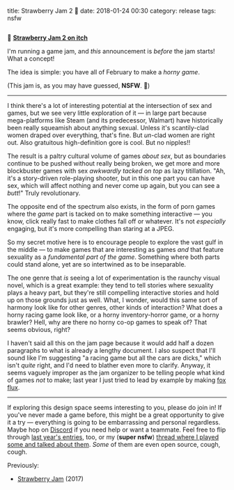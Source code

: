 title: Strawberry Jam 2 🍓
date: 2018-01-24 00:30
category: release
tags: nsfw

<div class="prose-full-illustration">
<img src="{filename}/media/release/strawberryjam2.png" alt="">
</div>

🔗 [**Strawberry Jam 2 on itch**](https://itch.io/jam/strawberry-jam-2)  

I'm running a game jam, and _this_ announcement is _before_ the jam starts!  What a concept!

The idea is simple: you have all of February to make a _horny game_.

(This jam is, as you may have guessed, **NSFW**.  🔞)

<!-- more -->

----

I think there's a lot of interesting potential at the intersection of sex and games, but we see very little exploration of it — in large part because mega-platforms like Steam (and its predecessor, Walmart) have historically been really squeamish about anything sexual.  Unless it's scantily-clad women draped over everything, that's fine.  But _un_-clad women are right out.  Also gratuitous high-definition gore is cool.  But no nipples!!

The result is a paltry cultural volume of games _about sex_, but as boundaries continue to be pushed without really being broken, we get more and more blockbuster games with sex _awkwardly tacked on top_ as lazy titillation.  "Ah, it's a story-driven role-playing shooter, but in this one part you can have sex, which will affect nothing and never come up again, but you can see a _butt_!"  Truly revolutionary.

The opposite end of the spectrum also exists, in the form of porn games where the _game_ part is tacked on to make something interactive — you know, click really fast to make clothes fall off or whatever.  It's not _especially_ engaging, but it's more compelling than staring at a JPEG.

So my secret motive here is to encourage people to explore the vast gulf in the middle — to make games that are interesting as games _and_ that feature sexuality as a _fundamental part of the game_.  Something where both parts could stand alone, yet are so intertwined as to be inseparable.

The one genre that _is_ seeing a lot of experimentation is the raunchy visual novel, which is a great example: they tend to tell stories where sexuality plays a heavy part, but they're still compelling interactive stories and hold up on those grounds just as well.  What, I wonder, would this same sort of harmony look like for other genres, other kinds of interaction?  What does a horny racing game look like, or a horny inventory-horror game, or a horny brawler?  Hell, why are there no horny co-op games to speak of?  That seems obvious, right?

I haven't said all this on the jam page because it would add half a dozen paragraphs to what is already a lengthy document.  I also suspect that I'll sound like I'm suggesting "a racing game but all the cars are dicks," which isn't _quite_ right, and I'd need to blather even more to clarify.  Anyway, it seems vaguely improper as the jam organizer to be telling people what kind of games _not_ to make; last year I just tried to lead by example by making [fox flux](https://eevee.itch.io/fox-flux).

----

If exploring this design space seems interesting to you, please do join in!  If you've never made a game before, this might be a great opportunity to give it a try — everything is going to be embarrassing and personal regardless.  Maybe hop on [Discord](http://discord.gg/uussQdz) if you need help or want a teammate.  Feel free to flip through [last year's entries](https://itch.io/jam/strawberry-jam/entries), too, or my (**super nsfw**) [thread where I played some and talked about them](https://twitter.com/squishfox/status/838196998826139649).  _Some_ of them are even open source, cough, cough.

Previously:

- [Strawberry Jam](https://itch.io/jam/strawberry-jam) (2017)
